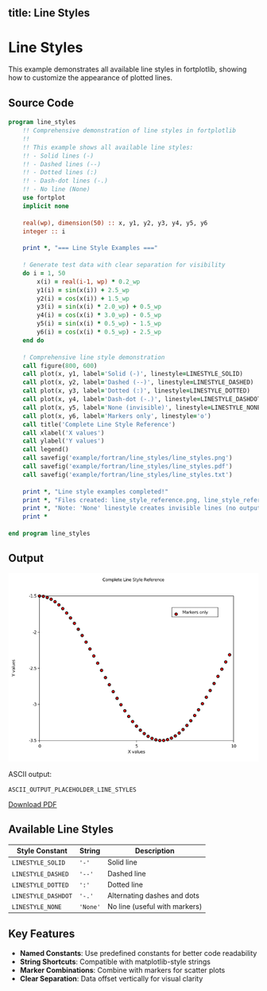 title: Line Styles
---

# Line Styles

This example demonstrates all available line styles in fortplotlib, showing how to customize the appearance of plotted lines.

## Source Code

```fortran
program line_styles
    !! Comprehensive demonstration of line styles in fortplotlib
    !!
    !! This example shows all available line styles:
    !! - Solid lines (-)
    !! - Dashed lines (--)
    !! - Dotted lines (:)
    !! - Dash-dot lines (-.)
    !! - No line (None)
    use fortplot
    implicit none

    real(wp), dimension(50) :: x, y1, y2, y3, y4, y5, y6
    integer :: i

    print *, "=== Line Style Examples ==="

    ! Generate test data with clear separation for visibility
    do i = 1, 50
        x(i) = real(i-1, wp) * 0.2_wp
        y1(i) = sin(x(i)) + 2.5_wp
        y2(i) = cos(x(i)) + 1.5_wp
        y3(i) = sin(x(i) * 2.0_wp) + 0.5_wp
        y4(i) = cos(x(i) * 3.0_wp) - 0.5_wp
        y5(i) = sin(x(i) * 0.5_wp) - 1.5_wp
        y6(i) = cos(x(i) * 0.5_wp) - 2.5_wp
    end do

    ! Comprehensive line style demonstration
    call figure(800, 600)
    call plot(x, y1, label='Solid (-)', linestyle=LINESTYLE_SOLID)
    call plot(x, y2, label='Dashed (--)', linestyle=LINESTYLE_DASHED)
    call plot(x, y3, label='Dotted (:)', linestyle=LINESTYLE_DOTTED)
    call plot(x, y4, label='Dash-dot (-.)', linestyle=LINESTYLE_DASHDOT)
    call plot(x, y5, label='None (invisible)', linestyle=LINESTYLE_NONE)
    call plot(x, y6, label='Markers only', linestyle='o')
    call title('Complete Line Style Reference')
    call xlabel('X values')
    call ylabel('Y values')
    call legend()
    call savefig('example/fortran/line_styles/line_styles.png')
    call savefig('example/fortran/line_styles/line_styles.pdf')
    call savefig('example/fortran/line_styles/line_styles.txt')

    print *, "Line style examples completed!"
    print *, "Files created: line_style_reference.png, line_style_reference.pdf"
    print *, "Note: 'None' linestyle creates invisible lines (no output)"
    print *

end program line_styles
```

## Output

![Line Styles](../media/examples/line_styles.png)

ASCII output:
```
ASCII_OUTPUT_PLACEHOLDER_LINE_STYLES
```

[Download PDF](../media/examples/line_styles.pdf)

## Available Line Styles

| Style Constant | String | Description |
|---------------|--------|-------------|
| `LINESTYLE_SOLID` | `'-'` | Solid line |
| `LINESTYLE_DASHED` | `'--'` | Dashed line |
| `LINESTYLE_DOTTED` | `':'` | Dotted line |
| `LINESTYLE_DASHDOT` | `'-.'` | Alternating dashes and dots |
| `LINESTYLE_NONE` | `'None'` | No line (useful with markers) |

## Key Features

- **Named Constants**: Use predefined constants for better code readability
- **String Shortcuts**: Compatible with matplotlib-style strings
- **Marker Combinations**: Combine with markers for scatter plots
- **Clear Separation**: Data offset vertically for visual clarity